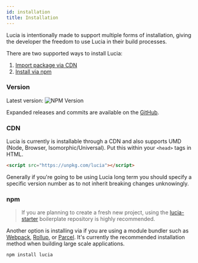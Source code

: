 ```yaml
---
id: installation
title: Installation
---
```


Lucia is intentionally made to support multiple forms of installation, giving the developer the freedom to use Lucia in their build processes.

There are two supported ways to install Lucia:

1. [Import package via CDN](#cdn)
2. [Install via npm](#npm)

### Version

Latest version: ![NPM Version](https://img.shields.io/npm/v/lucia?color=7460E1&labelColor=1D1E32&style=flat-square)

Expanded releases and commits are available on the [GitHub](https://github.com/aidenybai/lucia/releases).

### CDN

Lucia is currently is installable through a CDN and also supports UMD (Node, Browser, Isomorphic/Universal). Put this within your `<head>` tags in HTML.

```html
<script src="https://unpkg.com/lucia"></script>
```

Generally if you're going to be using Lucia long term you should specify a specific version number as to not inherit breaking changes unknowingly.

### npm

> If you are planning to create a fresh new project, using the [lucia-starter](https://github.com/aidenybai/lucia-starter) boilerplate repository is highly recommended.

Another option is installing via if you are using a module bundler such as [Webpack](https://webpack.js.org/), [Rollup](https://rollupjs.org), or [Parcel](https://parceljs.org/). It's currently the recommended installation method when building large scale applications.

```sh
npm install lucia
```
